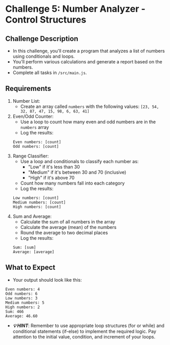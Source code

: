 # Challenge 5: Number Analyzer - Control Structures

## Challenge Description
- In this challenge, you'll create a program that analyzes a list of numbers using conditionals and loops.
- You'll perform various calculations and generate a report based on the numbers.
- Complete all tasks in `/src/main.js`.

## Requirements
1. Number List:
    - Create an array called `numbers` with the following values: `[23, 54, 32, 87, 47, 15, 98, 6, 63, 41]`
2. Even/Odd Counter:
    - Use a loop to count how many even and odd numbers are in the `numbers` array
    - Log the results:
    ```
    Even numbers: [count]
    Odd numbers: [count]
    ```
3. Range Classifier:
    - Use a loop and conditionals to classify each number as:
      - "Low" if it's less than 30
      - "Medium" if it's between 30 and 70 (inclusive)
      - "High" if it's above 70
    - Count how many numbers fall into each category
    - Log the results:
    ```
    Low numbers: [count]
    Medium numbers: [count]
    High numbers: [count]
    ```
4. Sum and Average:
    - Calculate the sum of all numbers in the array
    - Calculate the average (mean) of the numbers
    - Round the average to two decimal places
    - Log the results:
    ```
    Sum: [sum]
    Average: [average]
    ```

## What to Expect
- Your output should look like this:
```
Even numbers: 4
Odd numbers: 6
Low numbers: 3
Medium numbers: 5
High numbers: 2
Sum: 466
Average: 46.60
```
- ***💡 HINT***: Remember to use appropriate loop structures (for or while) and conditional statements (if-else) to implement the required logic. Pay attention to the initial value, condition, and increment of your loops.
